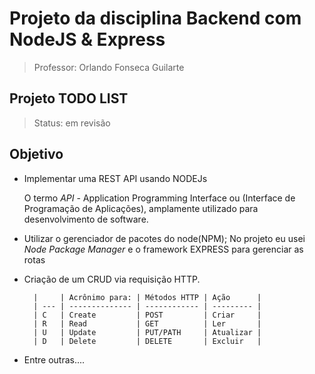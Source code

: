 # Projeto da disciplina Backend com NodeJS & Express

> Professor: Orlando Fonseca Guilarte

## Projeto TODO LIST
> Status: em revisão

## Objetivo 

- Implementar uma REST API usando NODEJs
  
  O termo _API_ - Application Programming Interface ou (Interface de Programação de Aplicações), amplamente utilizado para desenvolvimento de software.

- Utilizar o gerenciador de pacotes do node(NPM);
  No projeto eu usei _Node Package Manager_ e o framework EXPRESS para gerenciar as rotas 

- Criação de um CRUD via requisição HTTP.

        |     | Acrônimo para: | Métodos HTTP | Ação      |
        | --- | -------------- | ------------ | --------- |
        | C   | Create         | POST         | Criar     |
        | R   | Read           | GET          | Ler       |
        | U   | Update         | PUT/PATH     | Atualizar |
        | D   | Delete         | DELETE       | Excluir   |

- Entre outras....
